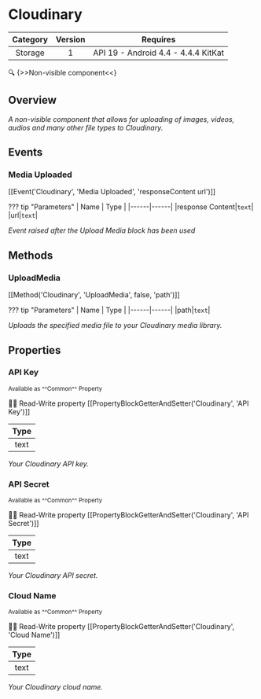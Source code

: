 # Cloudinary

| Category | Version | Requires |
|:--------:|:-------:|:--------:|
|Storage|1|API 19 - Android 4.4 - 4.4.4 KitKat|

:mag: {>>Non-visible component<<}

## Overview

_A non-visible component that allows for uploading of images, videos, audios and many other file types to Cloudinary._

## Events

### Media Uploaded

[[Event('Cloudinary', 'Media Uploaded', 'responseContent url')]]

??? tip "Parameters"
    | Name | Type |
    |------|------|
    |response Content|`text`|
    |url|`text`|


_Event raised after the Upload Media block has been used_

## Methods

### UploadMedia

[[Method('Cloudinary', 'UploadMedia', false, 'path')]]

??? tip "Parameters"
    | Name | Type |
    |------|------|
    |path|`text`|


_Uploads the specified media file to your Cloudinary media library._

## Properties

### API Key

<small>Available as ^^Common^^ Property</small>

:eyes::pencil: Read-Write property
[[PropertyBlockGetterAndSetter('Cloudinary', 'API Key')]]

| Type |
|:----:|
|text|

_Your Cloudinary API key._

### API Secret

<small>Available as ^^Common^^ Property</small>

:eyes::pencil: Read-Write property
[[PropertyBlockGetterAndSetter('Cloudinary', 'API Secret')]]

| Type |
|:----:|
|text|

_Your Cloudinary API secret._

### Cloud Name

<small>Available as ^^Common^^ Property</small>

:eyes::pencil: Read-Write property
[[PropertyBlockGetterAndSetter('Cloudinary', 'Cloud Name')]]

| Type |
|:----:|
|text|

_Your Cloudinary cloud name._